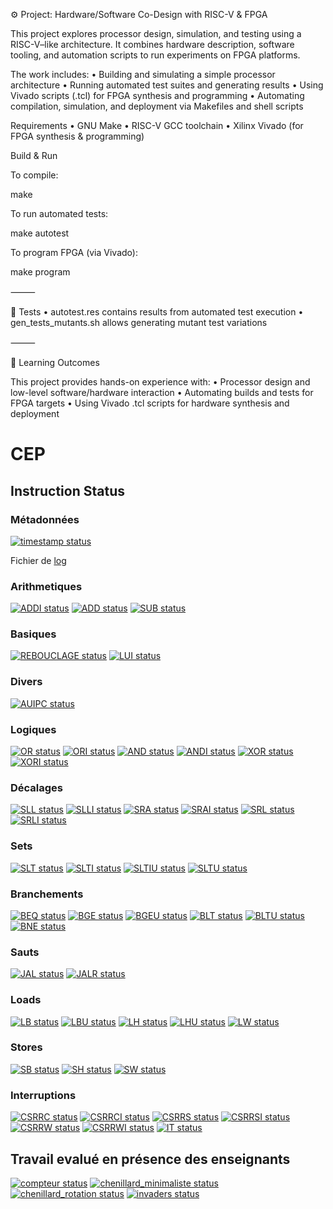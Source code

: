 
⚙️ Project: Hardware/Software Co-Design with RISC-V & FPGA

This project explores processor design, simulation, and testing using a RISC-V–like architecture. It combines hardware description, software tooling, and automation scripts to run experiments on FPGA platforms.

The work includes:
	•	Building and simulating a simple processor architecture
	•	Running automated test suites and generating results
	•	Using Vivado scripts (.tcl) for FPGA synthesis and programming
	•	Automating compilation, simulation, and deployment via Makefiles and shell scripts


Requirements
	•	GNU Make
	•	RISC-V GCC toolchain
	•	Xilinx Vivado (for FPGA synthesis & programming)

Build & Run

To compile:

make

To run automated tests:

make autotest

To program FPGA (via Vivado):

make program


⸻

🧪 Tests
	•	autotest.res contains results from automated test execution
	•	gen_tests_mutants.sh allows generating mutant test variations

⸻

📖 Learning Outcomes

This project provides hands-on experience with:
	•	Processor design and low-level software/hardware interaction
	•	Automating builds and tests for FPGA targets
	•	Using Vivado .tcl scripts for hardware synthesis and deployment


# CEP

## Instruction Status

### Métadonnées

[![timestamp status](https://CEP_Deploy.pages.ensimag.fr/CEP_Projet_G1_2024_2025/Eval/bennassa_lrhorfim_eval//timestamp.svg)](https://CEP_Deploy.pages.ensimag.fr/CEP_Projet_G1_2024_2025/Eval/bennassa_lrhorfim_eval//timestamp.svg)

Fichier de [log](https://CEP_Deploy.pages.ensimag.fr/CEP_Projet_G1_2024_2025/Eval/bennassa_lrhorfim_eval//log.txt)
### Arithmetiques

[![ADDI status](https://CEP_Deploy.pages.ensimag.fr/CEP_Projet_G1_2024_2025/Eval/bennassa_lrhorfim_eval//ADDI.svg)](https://CEP_Deploy.pages.ensimag.fr/CEP_Projet_G1_2024_2025/Eval/bennassa_lrhorfim_eval//ADDI.svg)
[![ADD status](https://CEP_Deploy.pages.ensimag.fr/CEP_Projet_G1_2024_2025/Eval/bennassa_lrhorfim_eval//ADD.svg)](https://CEP_Deploy.pages.ensimag.fr/CEP_Projet_G1_2024_2025/Eval/bennassa_lrhorfim_eval//ADD.svg)
[![SUB status](https://CEP_Deploy.pages.ensimag.fr/CEP_Projet_G1_2024_2025/Eval/bennassa_lrhorfim_eval//SUB.svg)](https://CEP_Deploy.pages.ensimag.fr/CEP_Projet_G1_2024_2025/Eval/bennassa_lrhorfim_eval//SUB.svg)
### Basiques

[![REBOUCLAGE status](https://CEP_Deploy.pages.ensimag.fr/CEP_Projet_G1_2024_2025/Eval/bennassa_lrhorfim_eval//REBOUCLAGE.svg)](https://CEP_Deploy.pages.ensimag.fr/CEP_Projet_G1_2024_2025/Eval/bennassa_lrhorfim_eval//REBOUCLAGE.svg)
[![LUI status](https://CEP_Deploy.pages.ensimag.fr/CEP_Projet_G1_2024_2025/Eval/bennassa_lrhorfim_eval//LUI.svg)](https://CEP_Deploy.pages.ensimag.fr/CEP_Projet_G1_2024_2025/Eval/bennassa_lrhorfim_eval//LUI.svg)
### Divers

[![AUIPC status](https://CEP_Deploy.pages.ensimag.fr/CEP_Projet_G1_2024_2025/Eval/bennassa_lrhorfim_eval//AUIPC.svg)](https://CEP_Deploy.pages.ensimag.fr/CEP_Projet_G1_2024_2025/Eval/bennassa_lrhorfim_eval//AUIPC.svg)
### Logiques

[![OR status](https://CEP_Deploy.pages.ensimag.fr/CEP_Projet_G1_2024_2025/Eval/bennassa_lrhorfim_eval//OR.svg)](https://CEP_Deploy.pages.ensimag.fr/CEP_Projet_G1_2024_2025/Eval/bennassa_lrhorfim_eval//OR.svg)
[![ORI status](https://CEP_Deploy.pages.ensimag.fr/CEP_Projet_G1_2024_2025/Eval/bennassa_lrhorfim_eval//ORI.svg)](https://CEP_Deploy.pages.ensimag.fr/CEP_Projet_G1_2024_2025/Eval/bennassa_lrhorfim_eval//ORI.svg)
[![AND status](https://CEP_Deploy.pages.ensimag.fr/CEP_Projet_G1_2024_2025/Eval/bennassa_lrhorfim_eval//AND.svg)](https://CEP_Deploy.pages.ensimag.fr/CEP_Projet_G1_2024_2025/Eval/bennassa_lrhorfim_eval//AND.svg)
[![ANDI status](https://CEP_Deploy.pages.ensimag.fr/CEP_Projet_G1_2024_2025/Eval/bennassa_lrhorfim_eval//ANDI.svg)](https://CEP_Deploy.pages.ensimag.fr/CEP_Projet_G1_2024_2025/Eval/bennassa_lrhorfim_eval//ANDI.svg)
[![XOR status](https://CEP_Deploy.pages.ensimag.fr/CEP_Projet_G1_2024_2025/Eval/bennassa_lrhorfim_eval//XOR.svg)](https://CEP_Deploy.pages.ensimag.fr/CEP_Projet_G1_2024_2025/Eval/bennassa_lrhorfim_eval//XOR.svg)
[![XORI status](https://CEP_Deploy.pages.ensimag.fr/CEP_Projet_G1_2024_2025/Eval/bennassa_lrhorfim_eval//XORI.svg)](https://CEP_Deploy.pages.ensimag.fr/CEP_Projet_G1_2024_2025/Eval/bennassa_lrhorfim_eval//XORI.svg)
### Décalages

[![SLL status](https://CEP_Deploy.pages.ensimag.fr/CEP_Projet_G1_2024_2025/Eval/bennassa_lrhorfim_eval//SLL.svg)](https://CEP_Deploy.pages.ensimag.fr/CEP_Projet_G1_2024_2025/Eval/bennassa_lrhorfim_eval//SLL.svg)
[![SLLI status](https://CEP_Deploy.pages.ensimag.fr/CEP_Projet_G1_2024_2025/Eval/bennassa_lrhorfim_eval//SLLI.svg)](https://CEP_Deploy.pages.ensimag.fr/CEP_Projet_G1_2024_2025/Eval/bennassa_lrhorfim_eval//SLLI.svg)
[![SRA status](https://CEP_Deploy.pages.ensimag.fr/CEP_Projet_G1_2024_2025/Eval/bennassa_lrhorfim_eval//SRA.svg)](https://CEP_Deploy.pages.ensimag.fr/CEP_Projet_G1_2024_2025/Eval/bennassa_lrhorfim_eval//SRA.svg)
[![SRAI status](https://CEP_Deploy.pages.ensimag.fr/CEP_Projet_G1_2024_2025/Eval/bennassa_lrhorfim_eval//SRAI.svg)](https://CEP_Deploy.pages.ensimag.fr/CEP_Projet_G1_2024_2025/Eval/bennassa_lrhorfim_eval//SRAI.svg)
[![SRL status](https://CEP_Deploy.pages.ensimag.fr/CEP_Projet_G1_2024_2025/Eval/bennassa_lrhorfim_eval//SRL.svg)](https://CEP_Deploy.pages.ensimag.fr/CEP_Projet_G1_2024_2025/Eval/bennassa_lrhorfim_eval//SRL.svg)
[![SRLI status](https://CEP_Deploy.pages.ensimag.fr/CEP_Projet_G1_2024_2025/Eval/bennassa_lrhorfim_eval//SRLI.svg)](https://CEP_Deploy.pages.ensimag.fr/CEP_Projet_G1_2024_2025/Eval/bennassa_lrhorfim_eval//SRLI.svg)
### Sets

[![SLT status](https://CEP_Deploy.pages.ensimag.fr/CEP_Projet_G1_2024_2025/Eval/bennassa_lrhorfim_eval//SLT.svg)](https://CEP_Deploy.pages.ensimag.fr/CEP_Projet_G1_2024_2025/Eval/bennassa_lrhorfim_eval//SLT.svg)
[![SLTI status](https://CEP_Deploy.pages.ensimag.fr/CEP_Projet_G1_2024_2025/Eval/bennassa_lrhorfim_eval//SLTI.svg)](https://CEP_Deploy.pages.ensimag.fr/CEP_Projet_G1_2024_2025/Eval/bennassa_lrhorfim_eval//SLTI.svg)
[![SLTIU status](https://CEP_Deploy.pages.ensimag.fr/CEP_Projet_G1_2024_2025/Eval/bennassa_lrhorfim_eval//SLTIU.svg)](https://CEP_Deploy.pages.ensimag.fr/CEP_Projet_G1_2024_2025/Eval/bennassa_lrhorfim_eval//SLTIU.svg)
[![SLTU status](https://CEP_Deploy.pages.ensimag.fr/CEP_Projet_G1_2024_2025/Eval/bennassa_lrhorfim_eval//SLTU.svg)](https://CEP_Deploy.pages.ensimag.fr/CEP_Projet_G1_2024_2025/Eval/bennassa_lrhorfim_eval//SLTU.svg)
### Branchements

[![BEQ status](https://CEP_Deploy.pages.ensimag.fr/CEP_Projet_G1_2024_2025/Eval/bennassa_lrhorfim_eval//BEQ.svg)](https://CEP_Deploy.pages.ensimag.fr/CEP_Projet_G1_2024_2025/Eval/bennassa_lrhorfim_eval//BEQ.svg)
[![BGE status](https://CEP_Deploy.pages.ensimag.fr/CEP_Projet_G1_2024_2025/Eval/bennassa_lrhorfim_eval//BGE.svg)](https://CEP_Deploy.pages.ensimag.fr/CEP_Projet_G1_2024_2025/Eval/bennassa_lrhorfim_eval//BGE.svg)
[![BGEU status](https://CEP_Deploy.pages.ensimag.fr/CEP_Projet_G1_2024_2025/Eval/bennassa_lrhorfim_eval//BGEU.svg)](https://CEP_Deploy.pages.ensimag.fr/CEP_Projet_G1_2024_2025/Eval/bennassa_lrhorfim_eval//BGEU.svg)
[![BLT status](https://CEP_Deploy.pages.ensimag.fr/CEP_Projet_G1_2024_2025/Eval/bennassa_lrhorfim_eval//BLT.svg)](https://CEP_Deploy.pages.ensimag.fr/CEP_Projet_G1_2024_2025/Eval/bennassa_lrhorfim_eval//BLT.svg)
[![BLTU status](https://CEP_Deploy.pages.ensimag.fr/CEP_Projet_G1_2024_2025/Eval/bennassa_lrhorfim_eval//BLTU.svg)](https://CEP_Deploy.pages.ensimag.fr/CEP_Projet_G1_2024_2025/Eval/bennassa_lrhorfim_eval//BLTU.svg)
[![BNE status](https://CEP_Deploy.pages.ensimag.fr/CEP_Projet_G1_2024_2025/Eval/bennassa_lrhorfim_eval//BNE.svg)](https://CEP_Deploy.pages.ensimag.fr/CEP_Projet_G1_2024_2025/Eval/bennassa_lrhorfim_eval//BNE.svg)
### Sauts

[![JAL status](https://CEP_Deploy.pages.ensimag.fr/CEP_Projet_G1_2024_2025/Eval/bennassa_lrhorfim_eval//JAL.svg)](https://CEP_Deploy.pages.ensimag.fr/CEP_Projet_G1_2024_2025/Eval/bennassa_lrhorfim_eval//JAL.svg)
[![JALR status](https://CEP_Deploy.pages.ensimag.fr/CEP_Projet_G1_2024_2025/Eval/bennassa_lrhorfim_eval//JALR.svg)](https://CEP_Deploy.pages.ensimag.fr/CEP_Projet_G1_2024_2025/Eval/bennassa_lrhorfim_eval//JALR.svg)
### Loads

[![LB status](https://CEP_Deploy.pages.ensimag.fr/CEP_Projet_G1_2024_2025/Eval/bennassa_lrhorfim_eval//LB.svg)](https://CEP_Deploy.pages.ensimag.fr/CEP_Projet_G1_2024_2025/Eval/bennassa_lrhorfim_eval//LB.svg)
[![LBU status](https://CEP_Deploy.pages.ensimag.fr/CEP_Projet_G1_2024_2025/Eval/bennassa_lrhorfim_eval//LBU.svg)](https://CEP_Deploy.pages.ensimag.fr/CEP_Projet_G1_2024_2025/Eval/bennassa_lrhorfim_eval//LBU.svg)
[![LH status](https://CEP_Deploy.pages.ensimag.fr/CEP_Projet_G1_2024_2025/Eval/bennassa_lrhorfim_eval//LH.svg)](https://CEP_Deploy.pages.ensimag.fr/CEP_Projet_G1_2024_2025/Eval/bennassa_lrhorfim_eval//LH.svg)
[![LHU status](https://CEP_Deploy.pages.ensimag.fr/CEP_Projet_G1_2024_2025/Eval/bennassa_lrhorfim_eval//LHU.svg)](https://CEP_Deploy.pages.ensimag.fr/CEP_Projet_G1_2024_2025/Eval/bennassa_lrhorfim_eval//LHU.svg)
[![LW status](https://CEP_Deploy.pages.ensimag.fr/CEP_Projet_G1_2024_2025/Eval/bennassa_lrhorfim_eval//LW.svg)](https://CEP_Deploy.pages.ensimag.fr/CEP_Projet_G1_2024_2025/Eval/bennassa_lrhorfim_eval//LW.svg)
### Stores

[![SB status](https://CEP_Deploy.pages.ensimag.fr/CEP_Projet_G1_2024_2025/Eval/bennassa_lrhorfim_eval//SB.svg)](https://CEP_Deploy.pages.ensimag.fr/CEP_Projet_G1_2024_2025/Eval/bennassa_lrhorfim_eval//SB.svg)
[![SH status](https://CEP_Deploy.pages.ensimag.fr/CEP_Projet_G1_2024_2025/Eval/bennassa_lrhorfim_eval//SH.svg)](https://CEP_Deploy.pages.ensimag.fr/CEP_Projet_G1_2024_2025/Eval/bennassa_lrhorfim_eval//SH.svg)
[![SW status](https://CEP_Deploy.pages.ensimag.fr/CEP_Projet_G1_2024_2025/Eval/bennassa_lrhorfim_eval//SW.svg)](https://CEP_Deploy.pages.ensimag.fr/CEP_Projet_G1_2024_2025/Eval/bennassa_lrhorfim_eval//SW.svg)
### Interruptions

[![CSRRC status](https://CEP_Deploy.pages.ensimag.fr/CEP_Projet_G1_2024_2025/Eval/bennassa_lrhorfim_eval//CSRRC.svg)](https://CEP_Deploy.pages.ensimag.fr/CEP_Projet_G1_2024_2025/Eval/bennassa_lrhorfim_eval//CSRRC.svg)
[![CSRRCI status](https://CEP_Deploy.pages.ensimag.fr/CEP_Projet_G1_2024_2025/Eval/bennassa_lrhorfim_eval//CSRRCI.svg)](https://CEP_Deploy.pages.ensimag.fr/CEP_Projet_G1_2024_2025/Eval/bennassa_lrhorfim_eval//CSRRCI.svg)
[![CSRRS status](https://CEP_Deploy.pages.ensimag.fr/CEP_Projet_G1_2024_2025/Eval/bennassa_lrhorfim_eval//CSRRS.svg)](https://CEP_Deploy.pages.ensimag.fr/CEP_Projet_G1_2024_2025/Eval/bennassa_lrhorfim_eval//CSRRS.svg)
[![CSRRSI status](https://CEP_Deploy.pages.ensimag.fr/CEP_Projet_G1_2024_2025/Eval/bennassa_lrhorfim_eval//CSRRSI.svg)](https://CEP_Deploy.pages.ensimag.fr/CEP_Projet_G1_2024_2025/Eval/bennassa_lrhorfim_eval//CSRRSI.svg)
[![CSRRW status](https://CEP_Deploy.pages.ensimag.fr/CEP_Projet_G1_2024_2025/Eval/bennassa_lrhorfim_eval//CSRRW.svg)](https://CEP_Deploy.pages.ensimag.fr/CEP_Projet_G1_2024_2025/Eval/bennassa_lrhorfim_eval//CSRRW.svg)
[![CSRRWI status](https://CEP_Deploy.pages.ensimag.fr/CEP_Projet_G1_2024_2025/Eval/bennassa_lrhorfim_eval//CSRRWI.svg)](https://CEP_Deploy.pages.ensimag.fr/CEP_Projet_G1_2024_2025/Eval/bennassa_lrhorfim_eval//CSRRWI.svg)
[![IT status](https://CEP_Deploy.pages.ensimag.fr/CEP_Projet_G1_2024_2025/Eval/bennassa_lrhorfim_eval//IT.svg)](https://CEP_Deploy.pages.ensimag.fr/CEP_Projet_G1_2024_2025/Eval/bennassa_lrhorfim_eval//IT.svg)

## Travail evalué en présence des enseignants

[![compteur status](https://CEP_Deploy.pages.ensimag.fr/CEP_Projet_G1_2024_2025/overview/manual/compteur_bennassa_lrhorfim.svg)](https://CEP_Deploy.pages.ensimag.fr/CEP_Projet_G1_2024_2025/overview/manual/compteur_bennassa_lrhorfim.svg)
[![chenillard_minimaliste status](https://CEP_Deploy.pages.ensimag.fr/CEP_Projet_G1_2024_2025/overview/manual/chenillard_minimaliste_bennassa_lrhorfim.svg)](https://CEP_Deploy.pages.ensimag.fr/CEP_Projet_G1_2024_2025/overview/manual/chenillard_minimaliste_bennassa_lrhorfim.svg)
[![chenillard_rotation status](https://CEP_Deploy.pages.ensimag.fr/CEP_Projet_G1_2024_2025/overview/manual/chenillard_rotation_bennassa_lrhorfim.svg)](https://CEP_Deploy.pages.ensimag.fr/CEP_Projet_G1_2024_2025/overview/manual/chenillard_rotation_bennassa_lrhorfim.svg)
[![invaders status](https://CEP_Deploy.pages.ensimag.fr/CEP_Projet_G1_2024_2025/overview/manual/invaders_bennassa_lrhorfim.svg)](https://CEP_Deploy.pages.ensimag.fr/CEP_Projet_G1_2024_2025/overview/manual/invaders_bennassa_lrhorfim.svg)



